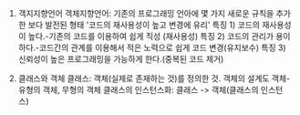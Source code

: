 1. 객지지향언어
  객체지향언어: 기존의 프로그래밍 언아에 몇 가지 새로운 규칙을 추가한 보다 발전된 형태
   '코드의 재사용성이 높고 변경에 유리'
    특징 1) 코드의 재사용성이 높다.-기존의 코드를 이용하여 쉽게 직성 (재사용성)
    특징 2) 코드의 관리가 용이하다.-코드간의 관계를 이용해서 적은 노력으로 쉽게 코드 변경(유지보수)
    특징 3) 신뢰성이 높은 프로그래밍을 가능하게 한다.(중복된 코드 제거)

2. 클래스와 객체
  클래스: 객체(실제로 존재하는 것)를 정의한 것. 객체의 설계도
  객체- 유형의 객체, 무형의 객체
  클래스의 인스턴스화: 클래스 -> 객체(클래스의 인스턴스)
